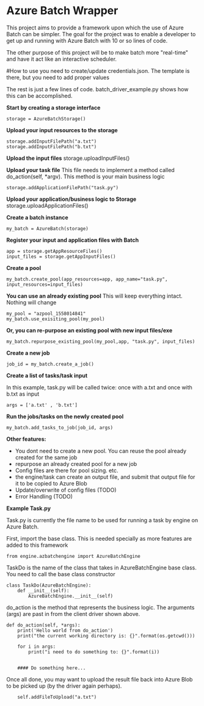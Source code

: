 # Azure Batch Wrapper

This project aims to provide a framework upon which the use of Azure Batch can be simpler.  The goal for the project was to enable a developer to get up and running with Azure Batch with 10 or so lines of code.  

The other purpose of this project will be to make batch more "real-time" and have it act like an interactive scheduler.

#How to use
you need to create/update credentials.json.  The template is there, but you need to add proper values


The rest is just a few lines of code.  batch_driver_example.py shows how this can be accomplished.  



**Start by creating a storage interface**
    
    storage = AzureBatchStorage()

**Upload your input resources to the storage**

    storage.addInputFilePath("a.txt")
    storage.addInputFilePath("b.txt")
**Upload the input files**
    storage.uploadInputFiles()


**Upload your task file**
This file needs to implement a method called do_action(self, *argv).  This method is your main business logic

    storage.addApplicationFilePath("task.py")

**Upload your application/business logic to Storage**
    storage.uploadApplicationFiles()
    
    
**Create a batch instance**

    my_batch = AzureBatch(storage)
    
**Register your input and application files with Batch**

    app = storage.getAppResourceFiles()
    input_files = storage.getAppInputFiles()


**Create a pool**

    my_batch.create_pool(app_resources=app, app_name="task.py", input_resources=input_files)


**You can use an already existing pool**
This will keep everything intact.  Nothing will change


    my_pool = "azpool_1558014841"
    my_batch.use_exisiting_pool(my_pool)


**Or, you can re-purpose an existing pool with new input files/exe**

    my_batch.repurpose_existing_pool(my_pool,app, "task.py", input_files)


**Create a new job**

    job_id = my_batch.create_a_job()


**Create a list of tasks/task input**

In this example, task.py will be called twice: once with a.txt and once with b.txt as input
    
    args = ['a.txt' , 'b.txt']

**Run the jobs/tasks on the newly created pool**

    my_batch.add_tasks_to_job(job_id, args)





**Other features:**

* You dont need to create a new pool.  You can reuse the pool already created for the same job
* repurpose an already created pool for a new job   
* Config files are there for pool sizing. etc.  
* the engine/task can create an output file, and submit that output file for it to be copied to Azure Blob
* Update/overwrite of config files (TODO)
* Error Handling (TODO)




**Example Task.py**

Task.py is currently the file name to be used for running a task by engine on Azure Batch.  


First, import the base class.  This is needed specially as more features are added to this framework

````
from engine.azbatchengine import AzureBatchEngine
````

TaskDo is the name of the class that takes in AzureBatchEngine base class.  You need to call the base class constructor
 

````
class TaskDo(AzureBatchEngine):
    def __init__(self):
        AzureBatchEngine.__init__(self)
````

do_action is the method that represents the business logic.  The arguments (args) are past in from the client driver shown above.  


    def do_action(self, *args):
        print('Hello world from do_action')
        print("the current working directory is: {}".format(os.getcwd()))

        for i in args:
            print("i need to do something to: {}".format(i))
        
        
        #### Do something here...

Once all done, you may want to upload the result file back into Azure Blob to be picked up (by the driver again perhaps). 

        self.addFileToUpload("a.txt")
        
        
  